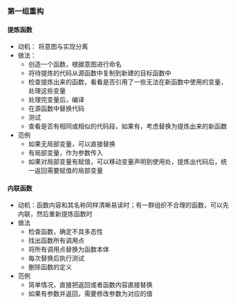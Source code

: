 ### 第一组重构

#### 提炼函数

- 动机： 将意图与实现分离
- 做法：
  - 创造一个函数，根据意图进行命名
  - 将待提炼的代码从源函数中复制到新建的目标函数中
  - 检查提炼出来的函数，看看是否引用了一些无法在新函数中使用的变量，处理这些变量
  - 处理完变量后，编译
  - 在源函数中替换代码
  - 测试
  - 查看是否有相同或相似的代码段，如果有，考虑替换为提炼出来的新函数
- 范例
  - 如果无局部变量，可以直接替换
  - 有局部变量，作为参数传入
  - 如果对局部变量有赋值，可以移动变量声明到使用处，提炼出代码后，统一返回需要赋值的局部变量

#### 内联函数

- 动机：函数内容和其名称同样清晰易读时；有一群组织不合理的函数，可以先内联，然后重新提炼函数时
- 做法
  - 检查函数，确定不具多态性
  - 找出函数所有调用点
  - 将所有调用点替换为函数本体
  - 每次替换后执行测试
  - 删除函数的定义
- 范例
  - 简单情况，直接把返回或者函数内容直接替换
  - 如果有参数并返回，需要修改参数为对应的值



